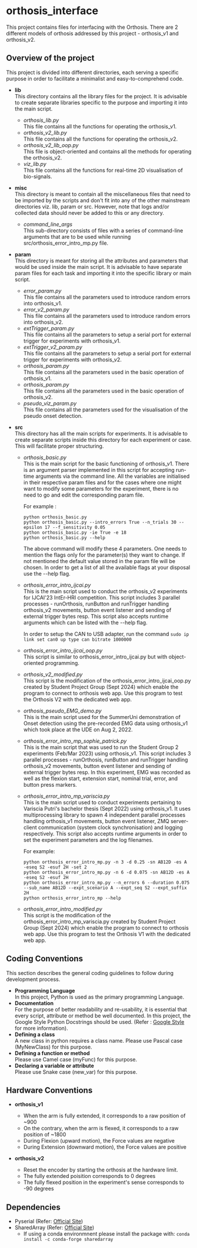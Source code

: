 # orthosis_interface

This project contains files for interfacing with the Orthosis. There are 2 different models of orthosis addressed by this project - orthosis_v1 and orthosis_v2.


## Overview of the project
This project is divided into different directories, each serving a specific purpose in order to facilitate a minimalist and easy-to-comprehend code.
- **lib** <br />
This directory contains all the library files for the project. It is advisable to create separate libraries specific to the purpose and importing it into the main script. 
  - *orthosis_lib.py* <br />
  This file contains all the functions for operating the orthosis_v1.
  - *orthosis_v2_lib.py* <br />
  This file contains all the functions for operating the orthosis_v2.
  - *orthosis_v2_lib_oop.py* <br />
  This file is object-oriented and contains all the methods for operating the orthosis_v2. 
  - *viz_lib.py* <br />
  This file contains all the functions for real-time 2D visualisation of bio-signals.

- **misc** <br />
This directory is meant to contain all the miscellaneous files that need to be imported by the scripts and don't fit into any of the other mainstream directories viz. lib, param or src. However, note that logs and/or collected data should never be added to this or any directory.
  - *command_line_args* <br />
  This sub-directory consists of files with a series of command-line arguments that are to be used while running src/orthosis_error_intro_mp.py file.

- **param** <br />
This directory is meant for storing all the attributes and parameters that would be used inside the main script. It is advisable to have separate param files for each task and importing it into the specific library or main script.
  - *error_param.py* <br />
  This file contains all the parameters used to introduce random errors into orthosis_v1.
  - *error_v2_param.py* <br />
  This file contains all the parameters used to introduce random errors into orthosis_v2.
  - *extTrigger_param.py* <br/>
  This file contains all the parameters to setup a serial port for external trigger for experiments with orthosis_v1.
  - *extTrigger_v2_param.py* <br/>
  This file contains all the parameters to setup a serial port for external trigger for experiments with orthosis_v2.  
  - *orthosis_param.py* <br />
  This file contains all the parameters used in the basic operation of orthosis_v1. 
  - *orthosis_param.py* <br />
  This file contains all the parameters used in the basic operation of orthosis_v2. 
  - *pseudo_viz_param.py* <br />
  This file contains all the parameters used for the visualisation of the pseudo onset detection.
  


- **src** <br />
This directory has all the main scripts for experiments. It is advisable to create separate scripts inside this directory for each experiment or case. This will facilitate proper structuring.
  - *orthosis_basic.py* <br />
  This is the main script for the basic functioning of orthosis_v1. There is an argument parser implemented in this script for accepting run-time arguments via the command line. All the variables are initialised in their respective param files and for the cases where one might want to modify some parameters for the experiment, there is no need to go and edit the corresponding param file.

    For example : 
    ```
    python orthosis_basic.py
    python orthosis_basic.py --intro_errors True --n_trials 30 --epsilon 17 --f_sensitivity 0.05
    python orthosis_basic.py -ie True -e 18
    python orthosis_basic.py --help 

    ```
    The above command will modify these 4 parameters. One needs to mention the flags only for the parameter(s) they want to change. If not mentioned the default value stored in the param file will be chosen. In order to get a list of all the available flags at your disposal use the --help flag.
  
  - *orthosis_error_intro_ijcai.py* <br/>
  This is the main script used to conduct the orthosis_v2 experiments for IJCAI'23 IntEr-HRI competition. This script includes 3 parallel processes - runOrthosis, runButton and runTrigger handling orthosis_v2 movements, button event listener and sending of external trigger bytes resp. This script also accepts runtime arguments which can be listed with the --help flag.
  
    In order to setup the CAN to USB adapter, run the command ``` sudo ip link set can0 up type can bitrate 1000000 ```

  - *orthosis_error_intro_ijcai_oop.py* <br/>
  This script is similar to orthosis_error_intro_ijcai.py but with object-oriented programming.

  - *orthosis_v2_modified.py* <br />
  This script is the modification of the orthosis_error_intro_ijcai_oop.py created by Student Project Group (Sept 2024) which enable the program to connect to orthosis web app. Use this program to test the Orthosis V2 with the dedicated
web app.

  - *orthosis_pseudo_EMG_demo.py* <br />
  This is the main script used for the SummerUni demonstration of Onset detection using the pre-recorded EMG data using orthosis_v1 which took place at the UDE on Aug 2, 2022.

  - *orthosis_error_intro_mp_sophie_patrick.py* <br/>
  This is the main script that was used to run the Student Group 2 experiments (Feb/Mar 2023) using orthosis_v1. This script includes 3 parallel processes - runOrthosis, runButton and runTrigger handling orthosis_v2 movements, button event listener and sending of external trigger bytes resp. In this experiment, EMG was recorded as well as the flexion start, extension start, nominal trial, error, and button press markers.

  - *orthosis_error_intro_mp_variscia.py* <br />
  This is the main script used to conduct experiments pertaining to Variscia Putri's bachelor thesis (Sept 2022) using orthosis_v1. It uses multiprocessing library to spawn 4 independent parallel processes handling orthosis_v1 movements, button event listener, ZMQ server-client communication (system clock synchronisation) and logging respectively. This script also accepts runtime arguments in order to set the experiment parameters and the log filenames. 

    For example:
    ```
    python orthosis_error_intro_mp.py -n 3 -d 0.25 -sn AB12D -es A -eseq S2 -esuf 2H -set 2
    python orthosis_error_intro_mp.py -n 6 -d 0.075 -sn AB12D -es A -eseq S2 -esuf 2H
    python orthosis_error_intro_mp.py --n_errors 6 --duration 0.075 --sub_name AB12D --expt_scenario A --expt_seq S2 --expt_suffix 2H
    python orthosis_error_intro_mp --help

    ```
  - *orthosis_error_intro_modified.py* <br />
  This script is the modification of the orthosis_error_intro_mp_variscia.py created by Student Project Group (Sept 2024) which enable the program to connect to orthosis web app. Use this program to test the Orthosis V1 with the dedicated web app.

  
## Coding Conventions
This section describes the general coding guidelines to follow during development process.
- **Programming Language** <br />
In this project, Python is used as the primary programming Language.
- **Documentation** <br />
For the purpose of better readability and re-usability, it is essential that every script, attribute or method be well documented. In this project, the Google Style Python Docstrings should be used. (Refer : [Google Style](https://sphinxcontrib-napoleon.readthedocs.io/en/latest/example_google.html) for more information). 
- **Defining a class** <br />
A new class in python requires a class name. Please use Pascal case (MyNewClass) for this purpose.
- **Defining a function or method** <br />
Please use Camel case (myFunc) for this purpose.
- **Declaring a variable or attribute** <br />
Please use Snake case (new_var) for this purpose.


## Hardware Conventions
- **orthosis_v1** <br/>
  - When the arm is fully extended, it corresponds to a raw position of ~900
  - On the contrary, when the arm is flexed, it corresponds to a raw position of ~1800
  - During Flexion (upward motion), the Force values are negative
  - During Extension (downward motion), the Force values are positive

- **orthosis_v2** <br/>
  - Reset the encoder by starting the orthosis at the hardware limit.
  - The fully extended poisition corresponds to 0 degrees
  - The fully flexed position in the experiment's sense corresponds to -90 degrees

  
## Dependencies
- Pyserial (Refer: [Official Site](https://pyserial.readthedocs.io/en/latest/pyserial.html))
- SharedArray (Refer: [Official Site](https://pypi.org/project/SharedArray/))
  - If using a conda environmnent please install the package with: ```conda install -c conda-forge sharedarray```
